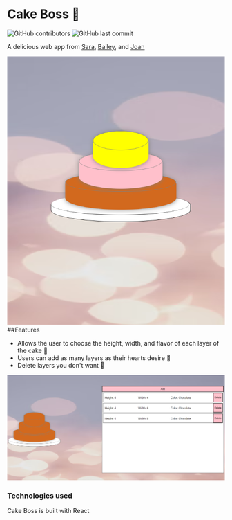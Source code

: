 # Cake Boss :cake:

![GitHub contributors](https://img.shields.io/github/contributors/ssevans12/Cake-Boss)
![GitHub last commit](https://img.shields.io/github/last-commit/ssevans12/Cake-Boss)

A delicious web app from [Sara](https://github.com/ssevans12), [Bailey](https://github.com/baileycytackilewis), and [Joan](https://github.com/Joan-Wolf)

![Cake Boss App](./public/cake1.png)
##Features

- Allows the user to choose the height, width, and flavor of each layer of the cake :cupcake:
- Users can add as many layers as their hearts desire :cake:
- Delete layers you don't want :birthday:

![Cake Boss App](./public/cake2.png)

### Technologies used

Cake Boss is built with React
